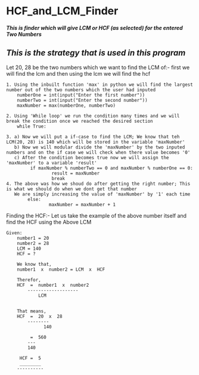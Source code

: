 # HCF_and_LCM_Finder

#### **_This is finder which will give LCM or HCF (as selected) for the entered Two Numbers_**


## **_This is the strategy that is used in this program_**

Let 20, 28 be the two numbers which we want to find the LCM of:-
first we will find the lcm and then using the lcm we will find the hcf

	1. Using the inbuilt function 'max' in python we will find the largest number out of the two numbers which the user had inputed
		numberOne = int(input("Enter the first number"))
		numberTwo = int(input("Enter the second number"))
		maxNumber = max(numberOne, numberTwo)
	
	2. Using 'While loop' we run the condition many times and we will break the condition once we reached the desired section
		while True:	
	
	3. a) Now we will put a if-case to find the LCM; We know that teh LCM(20, 28) is 140 which will be stored in the variable 'maxNumber'
 	   b) Now we will modular divide the 'maxNumber' by the two inputed numbers and on the if case we will check when there value becomes '0'
	   c) After the condition becomes true now we will assign the 'maxNumber' to a variable 'result'
			 if maxNumber % numberTwo == 0 and maxNumber % numberOne == 0:
        		     result = maxNumber
       			     break
	4. The above was how we shoud do after getting the right number; This is what we should do when we dont get that number
	   We are simply increasing the value of 'maxNumber' by '1' each time 
			else:
       			    maxNumber = maxNumber + 1
	   		

Finding the HCF:-
	Let us take the example of the above number itself and find the HCF using the Above LCM
	
	Given:
		number1 = 20
		number2 = 28
		LCM = 140
		HCF = ?

		We know that,
		number1  x  number2 = LCM  x  HCF 
		
		Therefor,
		HCF  =  number1  x  number2
			-------------------
				LCM


		That means,
		HCF  =  20  x  28
			--------
		          140

		     =	560
			---
			140

		 HCF =  5
		 ________
		----------
